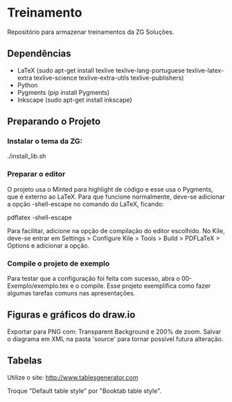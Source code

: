 # Treinamento

Repositório para armazenar treinamentos da ZG Soluções.

## Dependências

- LaTeX (sudo apt-get install texlive texlive-lang-portuguese texlive-latex-extra texlive-science texlive-extra-utils texlive-publishers)
- Python
- Pygments (pip install Pygments)
- Inkscape (sudo apt-get install inkscape)

## Preparando o Projeto

### Instalar o tema da ZG:

./install_lib.sh

### Preparar o editor

O projeto usa o Minted para highlight de código e esse usa o Pygments, que é externo ao LaTeX. Para que funcione normalmente, deve-se adicionar a opção -shell-escape no comando do LaTeX, ficando:

pdflatex -shell-escape

Para facilitar, adicione na opção de compilação do editor escolhido. No Kile, deve-se entrar em Settings > Configure Kile > Tools > Build > PDFLaTeX > Options e adicionar a opção.

### Compile o projeto de exemplo

Para testar que a configuração foi feita com sucesso, abra o 00-Exemplo/exemplo.tex e o compile. Esse projeto exemplifica como fazer algumas tarefas comuns nas apresentações.

## Figuras e gráficos do draw.io

Exportar para PNG com: Transparent Background e 200% de zoom. Salvar o diagrama em XML na pasta 'source' para tornar possível futura alteração.

## Tabelas

Utilize o site: http://www.tablesgenerator.com

Troque "Default table style" por "Booktab table style".

